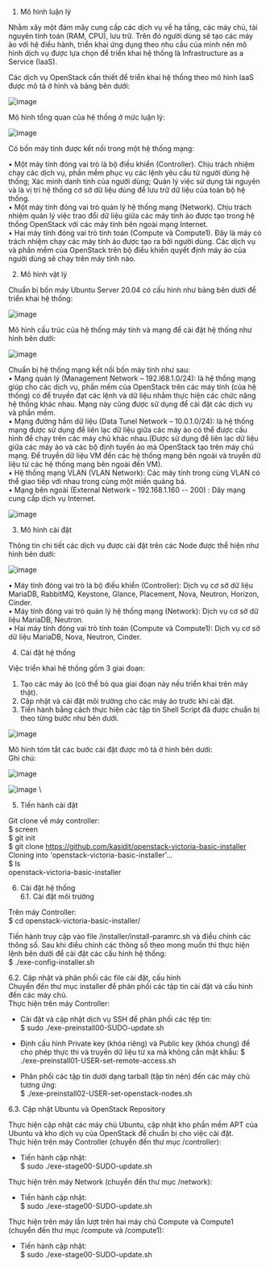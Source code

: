 1. Mô hình luận lý

Nhằm xây một đám mây cung cấp các dịch vụ về hạ tầng, các máy chủ, tài nguyên tính toán (RAM, CPU), lưu trữ. Trên đó người dùng sẽ tạo các máy ảo với hệ điều hành, triển khai ứng dụng theo nhu cầu của mình nên mô hình dịch vụ được lựa chọn để triển khai hệ thống là Infrastructure as a Service (IaaS).
  
Các dịch vụ OpenStack cần thiết để triển khai hệ thống theo mô hình IaaS được mô tả ở hình và bảng bên dưới:

![image](https://github.com/khoan13583/cai_dat_openstack_victoria/assets/88971108/28f391d4-a766-488d-849a-193ba0bde830)

Mô hình tổng quan của hệ thống ở mức luận lý:

![image](https://github.com/khoan13583/cai_dat_openstack_victoria/assets/88971108/0e62b8e7-7684-43d5-821d-9bd687869ed5)

Có bốn máy tính được kết nối trong một hệ thống mạng:

•	Một máy tính đóng vai trò là bộ điều khiển (Controller). Chịu trách nhiệm chạy các dịch vụ, phần mềm phục vụ các lệnh yêu cầu từ người dùng hệ thống; Xác minh danh tính của người dùng; Quản lý việc sử dụng tài nguyên và là vị trí hệ thống cơ sở dữ liệu dùng để lưu trữ dữ liệu của toàn bộ hệ thống.  
•	Một máy tính đóng vai trò quản lý hệ thống mạng (Network). Chịu trách nhiệm quản lý việc trao đổi dữ liệu giữa các máy tính ảo được tạo trong hệ thống OpenStack với các máy tính bên ngoài mạng Internet.  
•	Hai máy tính đóng vai trò tính toán (Compute và Compute1).  Đây là máy có trách nhiệm chạy các máy tính ảo được tạo ra bởi người dùng. Các dịch vụ và phần mềm của OpenStack trên bộ điều khiển quyết định máy ảo của người dùng sẽ chạy trên máy tính nào.  

2. Mô hình vật lý

Chuẩn bị bốn máy Ubuntu Server 20.04 có cấu hình như bảng bên dưới để triển khai hệ thống:

![image](https://github.com/khoan13583/cai_dat_openstack_victoria/assets/88971108/c3303e57-2885-4583-a4bb-4f1475bb2e92)

Mô hình cấu trúc của hệ thống máy tính và mạng để cài đặt hệ thống như hình bên dưới:

![image](https://github.com/khoan13583/cai_dat_openstack_victoria/assets/88971108/ee2463b8-036a-40ab-99e4-13c042bf4d9d)

Chuẩn bị hệ thống mạng kết nối bốn máy tính như sau:  
•	Mạng quản lý (Management Network – 192.l68.1.0/24): là hệ thống mạng giúp cho các dịch vụ, phần mềm của OpenStack trên các máy tính (của hệ thống) có để truyền đạt các lệnh và dữ liệu nhằm thực hiện các chức năng hệ thống khác nhau. Mạng này cũng được sử dụng để cài đặt các dịch vụ và phần mềm.  
•	Mạng đường hầm dữ liệu (Data Tunel Network – 10.0.1.0/24): là hệ thống mạng được sử dụng để liên lạc dữ liệu giữa các máy ảo có thể được cấu hình để chạy trên các máy chủ khác nhau.(Được sử dụng để liên lạc dữ liệu giữa các máy ảo và các bộ định tuyến ảo mà OpenStack tạo trên máy chủ mạng. Để truyền dữ liệu VM đến các hệ thống mạng bên ngoài và truyền dữ liệu từ các hệ thống mạng bên ngoài đến VM).  
•	Hệ thống mạng VLAN (VLAN Network): Các máy tính trong cùng VLAN có thể giao tiếp với nhau trong cùng một miền quảng bá.  
•	Mạng bên ngoài (External Network – 192.168.1.160 -- 200) : Dãy mạng cung cấp dịch vụ Internet.  

![image](https://github.com/khoan13583/cai_dat_openstack_victoria/assets/88971108/cd31235d-6eaa-44aa-83aa-6b02dd6d8e90)

3. Mô hình cài đặt  

Thông tin chi tiết các dịch vụ được cài đặt trên các Node được thể hiện như hình bên dưới:  

![image](https://github.com/khoan13583/cai_dat_openstack_victoria/assets/88971108/02b175f0-b5e7-4719-acdc-ea28bd49dccf)  

•	Máy tính đóng vai trò là bộ điều khiển (Controller): Dịch vụ cơ sở dữ liệu MariaDB, RabbitMQ, Keystone, Glance, Placement, Nova, Neutron, Horizon, Cinder.  
•	Máy tính đóng vai trò quản lý hệ thống mạng (Network): Dịch vụ cơ sở dữ liệu MariaDB, Neutron.  
•	Hai máy tính đóng vai trò tính toán (Compute và Compute1): Dịch vụ cơ sở dữ liệu MariaDB, Nova, Neutron, Cinder.  

4. Cài đặt hệ thống  

Việc triển khai hệ thống gồm 3 giai đoạn:  
1.	Tạo các máy ảo (có thể bỏ qua giai đoạn này nếu triển khai trên máy thật).  
2.	Cập nhật và cài đặt môi trường cho các máy ảo trước khi cài đặt.  
3.	Tiến hành bằng cách thực hiện các tập tin Shell Script đã được chuẩn bị theo từng bước như bên dưới.  

![image](https://github.com/khoan13583/cai_dat_openstack_victoria/assets/88971108/c0158b7d-b0e3-4203-9142-1b8d00b9d532)

Mô hình tóm tắt các bước cài đặt được mô tả ở hình bên dưới:  
Ghi chú:  

![image](https://github.com/khoan13583/cai_dat_openstack_victoria/assets/88971108/0a00e13b-b9e3-469b-9869-e0990c8f27ba)  

![image](https://github.com/khoan13583/cai_dat_openstack_victoria/assets/88971108/687e9a85-35a4-46aa-8f88-f2b8752abb8c)  \

5. Tiến hành cài đặt

Git clone về máy controller:  
$ screen  
$ git init  
$ git clone https://github.com/kasidit/openstack-victoria-basic-installer  
Cloning into 'openstack-victoria-basic-installer'...  
$ ls  
openstack-victoria-basic-installer  

6. Cài đặt hệ thống  
6.1. Cài đặt môi trường
   
Trên máy Controller:  
$ cd openstack-victoria-basic-installer/  

Tiến hành truy cập vào file /installer/install-paramrc.sh và điều chỉnh các thông số. Sau khi điều chỉnh các thông số theo mong muốn thì thực hiện lệnh bên dưới để cài đặt các cấu hình hệ thống:   
$ ./exe-config-installer.sh

6.2. Cập nhật và phân phối các file cài đặt, cấu hình  
Chuyển đến thư mục installer để phân phối các tập tin cài đặt và cấu hình đến các máy chủ.  
Thực hiện trên máy Controller:  
- Cài đặt và cập nhật dịch vụ SSH để phân phối các tệp tin:  
$ sudo ./exe-preinstall00-SUDO-update.sh

-	Định cấu hình Private key (khóa riêng) và Public key (khóa chung) để cho phép thực thi và truyền dữ liệu từ xa mà không cần mật khẩu:
$ ./exe-preinstall01-USER-set-remote-access.sh

-	Phân phối các tập tin dưới dạng tarball (tập tin nén) đến các máy chủ tương ứng:  
$ ./exe-preinstall02-USER-set-openstack-nodes.sh

6.3. Cập nhật Ubuntu và OpenStack Repository  

Thực hiện cập nhật các máy chủ Ubuntu, cập nhật kho phần mềm APT của Ubuntu và kho dịch vụ của OpenStack để chuẩn bị cho việc cài đặt.  
Thực hiện trên máy Controller (chuyển đến thư mục /controller):  
-	Tiến hành cập nhật:  
$ sudo ./exe-stage00-SUDO-update.sh

Thực hiện trên máy Network (chuyển đến thư mục /network):  
-	Tiến hành cập nhật:  
$ sudo ./exe-stage00-SUDO-update.sh
 
Thực hiện trên máy lần lượt trên hai máy chủ Compute và Compute1 (chuyển đến thư mục /compute và /compute1):  
-	Tiến hành cập nhật:  
$ sudo ./exe-stage00-SUDO-update.sh  










